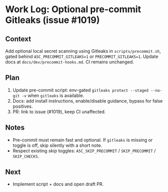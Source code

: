 # Work Log: Optional pre-commit Gitleaks (issue #1019)

## Context

Add optional local secret scanning using Gitleaks in `scripts/precommit.sh`, gated behind `A5C_PRECOMMIT_GITLEAKS=1` or `PRECOMMIT_GITLEAKS=1`. Update docs at `docs/dev/precommit-hooks.md`. CI remains unchanged.

## Plan

1. Update pre-commit script: env-gated `gitleaks protect --staged --no-git -v` when `gitleaks` is available.
2. Docs: add install instructions, enable/disable guidance, bypass for false positives.
3. PR: link to issue (#1019), keep CI unaffected.

## Notes

- Pre-commit must remain fast and optional. If `gitleaks` is missing or toggle is off, skip silently with a short note.
- Respect existing skip toggles: `A5C_SKIP_PRECOMMIT` / `SKIP_PRECOMMIT` / `SKIP_CHECKS`.

## Next

- Implement script + docs and open draft PR.
